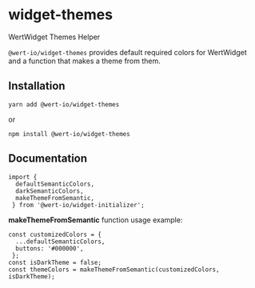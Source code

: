 # widget-themes
WertWidget Themes Helper

`@wert-io/widget-themes` provides default required colors for WertWidget and a function that makes a theme from them.

## Installation

```
yarn add @wert-io/widget-themes
```

or

```
npm install @wert-io/widget-themes
```

## Documentation

```
import {
  defaultSemanticColors,
  darkSemanticColors,
  makeThemeFromSemantic,
 } from '@wert-io/widget-initializer';
```

**makeThemeFromSemantic** function usage example:
```
const customizedColors = {
  ...defaultSemanticColors,
  buttons: '#000000',
 };
const isDarkTheme = false;
const themeColors = makeThemeFromSemantic(customizedColors, isDarkTheme);
```
